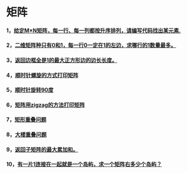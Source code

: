 # 矩阵

#### 1，[给定M×N矩阵，每一行、每一列都按升序排列，请编写代码找出某元素.](https://github.com/sihaihou/algorithm/tree/master/src/com/reyco/algorithm/matrix/Test1.java)
#### 2，[二维矩阵种只有0和1，每一行0一定在1的左边，求哪行的1数量最多。](https://github.com/sihaihou/algorithm/tree/master/src/com/reyco/algorithm/matrix/Test2.java)
#### 3，[返回边框全是1的最大正方形边的边长长度。](https://github.com/sihaihou/algorithm/tree/master/src/com/reyco/algorithm/matrix/Test3.java)
#### 4，[顺时针螺旋的方式打印矩阵](https://github.com/sihaihou/algorithm/tree/master/src/com/reyco/algorithm/matrix/Test4.java)
#### 5，[顺时针旋转90度](https://github.com/sihaihou/algorithm/tree/master/src/com/reyco/algorithm/matrix/Test5.java)
#### 6，[矩阵用zigzag的方法打印矩阵](https://github.com/sihaihou/algorithm/tree/master/src/com/reyco/algorithm/matrix/Test6.java)
#### 7，[矩形重叠问题](https://github.com/sihaihou/algorithm/tree/master/src/com/reyco/algorithm/matrix/Test7.java)
#### 8，[大楼重叠问题](https://github.com/sihaihou/algorithm/tree/master/src/com/reyco/algorithm/matrix/Test8.java)
#### 9，[返回子矩阵的最大累加和。](https://github.com/sihaihou/algorithm/tree/master/src/com/reyco/algorithm/matrix/Test9.java)
#### 10，[有一片1连接在一起就是一个岛屿，求一个矩阵右多少个岛屿？](https://github.com/sihaihou/algorithm/tree/master/src/com/reyco/algorithm/matrix/Test10.java)
